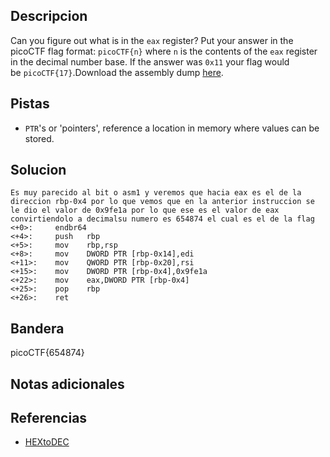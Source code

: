 

## Descripcion
Can you figure out what is in the `eax` register? Put your answer in the picoCTF flag format: `picoCTF{n}` where `n` is the contents of the `eax` register in the decimal number base. If the answer was `0x11` your flag would be `picoCTF{17}`.Download the assembly dump [here](https://artifacts.picoctf.net/c/510/disassembler-dump0_b.txt).
## Pistas
- `PTR`'s or 'pointers', reference a location in memory where values can be stored.
## Solucion
```
Es muy parecido al bit o asm1 y veremos que hacia eax es el de la direccion rbp-0x4 por lo que vemos que en la anterior instruccion se le dio el valor de 0x9fe1a por lo que ese es el valor de eax convirtiendolo a decimalsu numero es 654874 el cual es el de la flag
<+0>:     endbr64 
<+4>:     push   rbp
<+5>:     mov    rbp,rsp
<+8>:     mov    DWORD PTR [rbp-0x14],edi
<+11>:    mov    QWORD PTR [rbp-0x20],rsi
<+15>:    mov    DWORD PTR [rbp-0x4],0x9fe1a
<+22>:    mov    eax,DWORD PTR [rbp-0x4]
<+25>:    pop    rbp
<+26>:    ret

```

## Bandera

picoCTF{654874}

## Notas adicionales

## Referencias
- [HEXtoDEC](https://www.rapidtables.com/convert/number/hex-to-decimal.html)